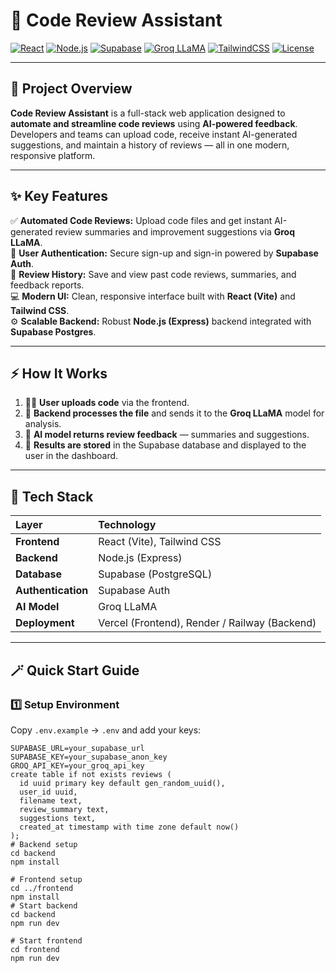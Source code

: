 # 🧠 Code Review Assistant

[![React](https://img.shields.io/badge/Frontend-React%20%2B%20Vite-blue)](https://react.dev/)
[![Node.js](https://img.shields.io/badge/Backend-Node.js-green)](https://nodejs.org/)
[![Supabase](https://img.shields.io/badge/Database-Supabase-lightgreen)](https://supabase.io/)
[![Groq LLaMA](https://img.shields.io/badge/AI-Groq%20LLaMA-orange)](https://groq.com/)
[![TailwindCSS](https://img.shields.io/badge/Styling-TailwindCSS-38BDF8.svg)](https://tailwindcss.com/)
[![License](https://img.shields.io/badge/License-MIT-lightgrey.svg)](LICENSE)

---

## 📘 Project Overview

**Code Review Assistant** is a full-stack web application designed to **automate and streamline code reviews** using **AI-powered feedback**.  
Developers and teams can upload code, receive instant AI-generated suggestions, and maintain a history of reviews — all in one modern, responsive platform.

---

## ✨ Key Features

✅ **Automated Code Reviews:** Upload code files and get instant AI-generated review summaries and improvement suggestions via **Groq LLaMA**.  
🔐 **User Authentication:** Secure sign-up and sign-in powered by **Supabase Auth**.  
📜 **Review History:** Save and view past code reviews, summaries, and feedback reports.  
💻 **Modern UI:** Clean, responsive interface built with **React (Vite)** and **Tailwind CSS**.  
⚙️ **Scalable Backend:** Robust **Node.js (Express)** backend integrated with **Supabase Postgres**.  

---

## ⚡ How It Works

1. 🧑‍💻 **User uploads code** via the frontend.  
2. 🧠 **Backend processes the file** and sends it to the **Groq LLaMA** model for analysis.  
3. 💬 **AI model returns review feedback** — summaries and suggestions.  
4. 💾 **Results are stored** in the Supabase database and displayed to the user in the dashboard.  

---

## 🧩 Tech Stack

| Layer | Technology |
|:------|:------------|
| **Frontend** | React (Vite), Tailwind CSS |
| **Backend** | Node.js (Express) |
| **Database** | Supabase (PostgreSQL) |
| **Authentication** | Supabase Auth |
| **AI Model** | Groq LLaMA |
| **Deployment** | Vercel (Frontend), Render / Railway (Backend) |

---

## 🪄 Quick Start Guide

### 1️⃣ Setup Environment

Copy `.env.example` → `.env` and add your keys:

```env
SUPABASE_URL=your_supabase_url
SUPABASE_KEY=your_supabase_anon_key
GROQ_API_KEY=your_groq_api_key
create table if not exists reviews (
  id uuid primary key default gen_random_uuid(),
  user_id uuid,
  filename text,
  review_summary text,
  suggestions text,
  created_at timestamp with time zone default now()
);
# Backend setup
cd backend
npm install

# Frontend setup
cd ../frontend
npm install
# Start backend
cd backend
npm run dev

# Start frontend
cd frontend
npm run dev
